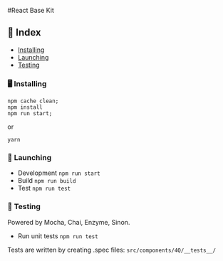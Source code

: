 #React Base Kit

## 📕 Index
* [Installing](#installing)
* [Launching](#launching)
* [Testing](#testing)

### 🖥 <a name="installing">  Installing</a>
```
npm cache clean;
npm install
npm run start;
```
or
```
yarn
```

### 🚀 <a name="launching">Launching</a>
* Development ```npm run start```
* Build  ```npm run build```
* Test  ```npm run test```

### 💪 <a name="testing">Testing</a>
Powered by Mocha, Chai, Enzyme, Sinon.

* Run unit tests ```npm run test```

Tests are written by creating .spec files: `src/components/4Q/__tests__/`
